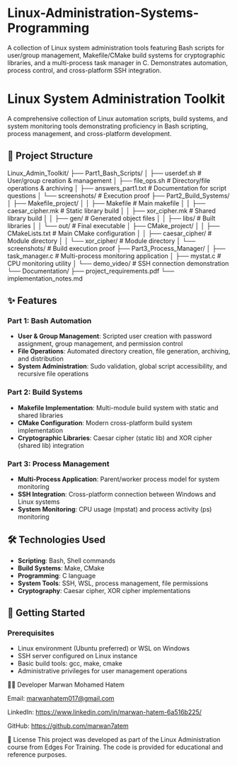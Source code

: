 # Linux-Administration-Systems-Programming
A collection of Linux system administration tools featuring Bash scripts for user/group management, Makefile/CMake build systems for cryptographic libraries, and a multi-process task manager in C. Demonstrates automation, process control, and cross-platform SSH integration.

# Linux System Administration Toolkit

A comprehensive collection of Linux automation scripts, build systems, and system monitoring tools demonstrating proficiency in Bash scripting, process management, and cross-platform development.

## 📁 Project Structure
Linux_Admin_Toolkit/
├── Part1_Bash_Scripts/
│ ├── userdef.sh # User/group creation & management
│ ├── file_ops.sh # Directory/file operations & archiving
│ ├── answers_part1.txt # Documentation for script questions
│ └── screenshots/ # Execution proof
├── Part2_Build_Systems/
│ ├── Makefile_project/
│ │ ├── Makefile # Main makefile
│ │ ├── caesar_cipher.mk # Static library build
│ │ ├── xor_cipher.mk # Shared library build
│ │ ├── gen/ # Generated object files
│ │ ├── libs/ # Built libraries
│ │ └── out/ # Final executable
│ ├── CMake_project/
│ │ ├── CMakeLists.txt # Main CMake configuration
│ │ ├── caesar_cipher/ # Module directory
│ │ └── xor_cipher/ # Module directory
│ └── screenshots/ # Build execution proof
├── Part3_Process_Manager/
│ ├── task_manager.c # Multi-process monitoring application
│ ├── mystat.c # CPU monitoring utility
│ └── demo_video/ # SSH connection demonstration
└── Documentation/
├── project_requirements.pdf
└── implementation_notes.md

## ✨ Features

### Part 1: Bash Automation
- **User & Group Management**: Scripted user creation with password assignment, group management, and permission control
- **File Operations**: Automated directory creation, file generation, archiving, and distribution
- **System Administration**: Sudo validation, global script accessibility, and recursive file operations

### Part 2: Build Systems
- **Makefile Implementation**: Multi-module build system with static and shared libraries
- **CMake Configuration**: Modern cross-platform build system implementation
- **Cryptographic Libraries**: Caesar cipher (static lib) and XOR cipher (shared lib) integration

### Part 3: Process Management
- **Multi-Process Application**: Parent/worker process model for system monitoring
- **SSH Integration**: Cross-platform connection between Windows and Linux systems
- **System Monitoring**: CPU usage (mpstat) and process activity (ps) monitoring

## 🛠️ Technologies Used

- **Scripting**: Bash, Shell commands
- **Build Systems**: Make, CMake
- **Programming**: C language
- **System Tools**: SSH, WSL, process management, file permissions
- **Cryptography**: Caesar cipher, XOR cipher implementations

## 🚀 Getting Started

### Prerequisites
- Linux environment (Ubuntu preferred) or WSL on Windows
- SSH server configured on Linux instance
- Basic build tools: gcc, make, cmake
- Administrative privileges for user management operations
  
👨‍💻 Developer
Marwan Mohamed Hatem

Email: marwanhatem017@gmail.com

LinkedIn: https://www.linkedin.com/in/marwan-hatem-6a516b225/

GitHub: https://github.com/marwan7atem

📄 License
This project was developed as part of the Linux Administration course from Edges For Training. The code is provided for educational and reference purposes.


